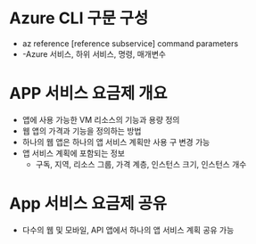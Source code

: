 # Azure CLI 구문 구성

- az reference [reference subservice] command parameters
- -Azure 서비스, 하위 서비스, 명령, 매개변수

# APP 서비스 요금제 개요

- 앱에 사용 가능한 VM 리소스의 기능과 용량 정의
- 웹 앱의 가격과 기능을 정의하는 방법
- 하나의 웹 앱은 하나의 앱 서비스 계획만 사용 구 변경 가능
- 앱 서비스 계획에 포함되는 정보
  - 구독, 지역, 리소스 그룹, 가격 계층, 인스턴스 크기, 인스턴스 개수

# App 서비스 요금제 공유

- 다수의 웹 및 모바일, API 앱에서 하나의 앱 서비스 계획 공유 가능
